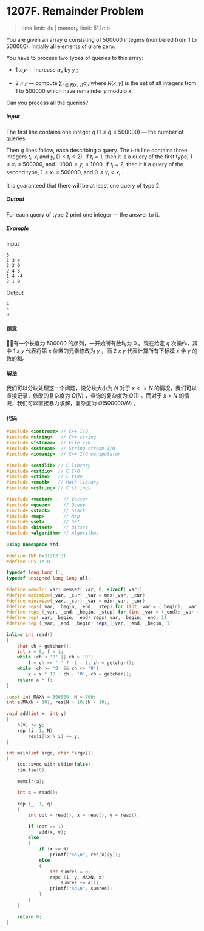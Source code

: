 # 1207F. Remainder Problem

> time limit: 4s | memory limit: 512mb

You are given an array $a$ consisting of $500000$ integers (numbered from $1$ to $500000$). Initially all elements of $a$ are zero.

You have to process two types of queries to this array:

-   $1$ $𝑥$ $𝑦$ — increase $a_x$ by $y$ ;

-   $2$ $𝑥$ $𝑦$ — compute $\sum _{i \in R(x,y)} a_i$, where $R(x,y)$ is the set of all integers from $1$ to $500000$ which have remainder $y$ modulo $x$. 

Can you process all the queries?

##### Input

The first line contains one integer $q$ ($1 \leq q \leq 500000$) — the number of queries.

Then $q$ lines follow, each describing a query. The $i$-th line contains three integers $t_i$, $x_i$ and $y_i$ ($1 \leq t_i \leq 2$). If $t_i = 1$, then it is a query of the first type, $1 \leq x_i \leq 500000$, and $−1000 \leq y_i \leq 1000$. If $t_i=2$, then it it a query of the second type, $1 \leq x_i \leq 500000$, and $0 \leq y_i < x_i$ .

It is guaranteed that there will be at least one query of type $2$.

##### Output

For each query of type $2$ print one integer — the answer to it.

##### Example

Input
```text
5
1 3 4
2 3 0
2 4 3
1 4 -4
2 1 0
```
Output
```text
4
4
0
```

#### 题意

有一个长度为 $500000$ 的序列，一开始所有数均为 $0$ 。现在给定 $q$ 次操作，其中 $1$ $x$ $y$ 代表将第 $x$ 位置的元素修改为 $y$ ，而 $2$ $x$ $y$ 代表计算所有下标模 $x$ 余 $y$ 的数的和。

#### 解法

我们可以分块处理这一个问题，设分块大小为 $N$ 对于 $x <= N$ 的情况，我们可以直接记录，修改的复杂度为 $O(N)$ ，查询的复杂度为 $O(1)$ 。而对于 $x > N$ 的情况，我们可以直接暴力求解，复杂度为 $O(500000 / N)$ 。

#### 代码

```cpp
#include <iostream> // C++ I/O
#include <string>   // C++ string
#include <fstream>  // File I/O
#include <sstream>  // String stream I/O
#include <iomanip>  // C++ I/O manipulator
 
#include <cstdlib> // C library
#include <cstdio>  // C I/O
#include <ctime>   // C time
#include <cmath>   // Math library
#include <cstring> // C strings
 
#include <vector>    // Vector
#include <queue>     // Queue
#include <stack>     // Stack
#include <map>       // Map
#include <set>       // Set
#include <bitset>    // Bitset
#include <algorithm> // Algorithms
 
using namespace std;
 
#define INF 0x3f3f3f3f
#define EPS 1e-8
 
typedef long long ll;
typedef unsigned long long ull;
 
#define memclr(_var) memset(_var, 0, sizeof(_var))
#define maximize(_var, _cur) _var = max(_var, _cur)
#define minimize(_var, _cur) _var = min(_var, _cur)
#define reps(_var, _begin, _end, _step) for (int _var = (_begin); _var <= (_end); _var += (_step))
#define reps_(_var, _end, _begin, _step) for (int _var = (_end); _var >= (_begin); _var -= (_step))
#define rep(_var, _begin, _end) reps(_var, _begin, _end, 1)
#define rep_(_var, _end, _begin) reps_(_var, _end, _begin, 1)
 
inline int read()
{
    char ch = getchar();
    int x = 0, f = 1;
    while (ch < '0' || ch > '9')
        f = ch == '-' ? -1 : 1, ch = getchar();
    while (ch >= '0' && ch <= '9')
        x = x * 10 + ch - '0', ch = getchar();
    return x * f;
}
 
const int MAXN = 500000, N = 700;
int a[MAXN + 10], res[N + 10][N + 10];
 
void add(int x, int y)
{
    a[x] += y;
    rep (i, 1, N)
        res[i][x % i] += y;
}
 
int main(int argc, char *argv[])
{
    ios::sync_with_stdio(false);
    cin.tie(0);
 
    memclr(a);
 
    int q = read();
 
    rep (_, 1, q)
    {
        int opt = read(), x = read(), y = read();
 
        if (opt == 1)
            add(x, y);
        else
        {
            if (x <= N)
                printf("%d\n", res[x][y]);
            else
            {
                int sumres = 0;
                reps (i, y, MAXN, x)
                    sumres += a[i];
                printf("%d\n", sumres);
            }
        }
    }
 
    return 0;
}
```